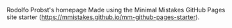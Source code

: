 Rodolfo Probst's homepage
Made using the Minimal Mistakes GitHub Pages site starter (https://mmistakes.github.io/mm-github-pages-starter).
